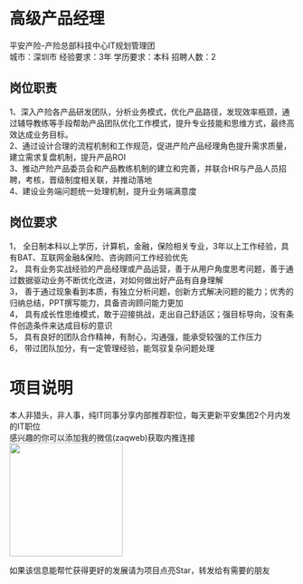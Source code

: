 # 高级产品经理
平安产险-产险总部科技中心IT规划管理团  
城市：深圳市 经验要求：3年 学历要求：本科  招聘人数：2

## 岗位职责
1、深入产险各产品研发团队，分析业务模式，优化产品路径，发现效率瓶颈，通过辅导教练等手段帮助产品团队优化工作模式，提升专业技能和思维方式，最终高效达成业务目标。   
2、通过设计合理的流程机制和工作规范，促进产险产品经理角色提升需求质量，建立需求复盘机制，提升产品ROI   
3、推动产险产品委员会和产品教练机制的建立和完善，并联合HR与产品人员招聘，考核，晋级制度相关联，并推动落地   
4、建设业务端问题统一处理机制，提升业务端满意度

## 岗位要求
1，	全日制本科以上学历，计算机，金融，保险相关专业，3年以上工作经验，具有BAT、互联网金融&保险、咨询顾问工作经验优先   
2，	具有业务实战经验的产品经理或产品运营，善于从用户角度思考问题，善于通过数据驱动业务不断优化改进，对如何做出好产品有自身理解   
3，	善于通过现象看到本质，有独立分析问题，创新方式解决问题的能力；优秀的归纳总结，PPT撰写能力，具备咨询顾问能力更加   
4，	具有成长性思维模式，敢于迎接挑战，走出自己舒适区；强目标导向，没有条件创造条件来达成目标的意识   
5，	具有良好的团队合作精神，有耐心，沟通强，能承受较强的工作压力   
6，	带过团队加分，有一定管理经验，能驾驭复杂问题处理

# 项目说明

本人非猎头，非人事，纯IT同事分享内部推荐职位，每天更新平安集团2个月内发的IT职位  
感兴趣的你可以添加我的微信(zaqweb)获取内推连接  
<img src="https://github.com/zaqweb/PA-IT-JOBS/blob/master/WechatICode.jpeg"  height="200" width="200">

如果该信息能帮忙获得更好的发展请为项目点亮Star，转发给有需要的朋友




